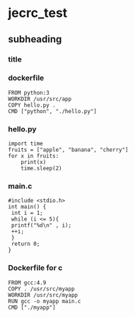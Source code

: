 # jecrc_test
## subheading
### title
### dockerfile
```
FROM python:3
WORKDIR /usr/src/app
COPY hello.py .
CMD ["python", "./hello.py"]
```
### hello.py
```
import time
fruits = ["apple", "banana", "cherry"]
for x in fruits:
    print(x)
    time.sleep(2)
```
### main.c
```
#include <stdio.h>
int main() {
 int i = 1;
 while (i <= 5){
 printf("%d\n" , i);
 ++i;
 }
 return 0;
}
```
### Dockerfile for c
```
FROM gcc:4.9
COPY . /usr/src/myapp
WORKDIR /usr/src/myapp
RUN gcc -o myapp main.c
CMD ["./myapp"]
```
